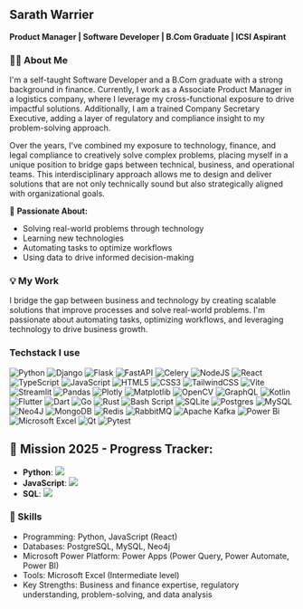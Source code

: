 ## Sarath Warrier
**Product Manager | Software Developer | B.Com Graduate | ICSI Aspirant**

### 👨‍💻 About Me
I'm a self-taught Software Developer and a B.Com graduate with a strong background in finance. Currently, I work as a Associate Product Manager in a logistics company, where I leverage my cross-functional exposure to drive impactful solutions. Additionally, I am a trained Company Secretary Executive, adding a layer of regulatory and compliance insight to my problem-solving approach.

Over the years, I've combined my exposure to technology, finance, and legal compliance to creatively solve complex problems, placing myself in a unique position to bridge gaps between technical, business, and operational teams. This interdisciplinary approach allows me to design and deliver solutions that are not only technically sound but also strategically aligned with organizational goals.

🚀 **Passionate About:**
- Solving real-world problems through technology
- Learning new technologies
- Automating tasks to optimize workflows
- Using data to drive informed decision-making

### 💡 My Work
I bridge the gap between business and technology by creating scalable solutions that improve processes and solve real-world problems. I'm passionate about automating tasks, optimizing workflows, and leveraging technology to drive business growth.

### Techstack I use
![Python](https://img.shields.io/badge/python-3670A0?style=for-the-badge&logo=python&logoColor=ffdd54) ![Django](https://img.shields.io/badge/django-%23092E20.svg?style=for-the-badge&logo=django&logoColor=white) ![Flask](https://img.shields.io/badge/flask-%23000.svg?style=for-the-badge&logo=flask&logoColor=white) ![FastAPI](https://img.shields.io/badge/FastAPI-005571?style=for-the-badge&logo=fastapi) ![Celery](https://img.shields.io/badge/celery-%23a9cc54.svg?style=for-the-badge&logo=celery&logoColor=ddf4a4) ![NodeJS](https://img.shields.io/badge/node.js-6DA55F?style=for-the-badge&logo=node.js&logoColor=white) ![React](https://img.shields.io/badge/react-%2320232a.svg?style=for-the-badge&logo=react&logoColor=%2361DAFB) ![TypeScript](https://img.shields.io/badge/typescript-%23007ACC.svg?style=for-the-badge&logo=typescript&logoColor=white) ![JavaScript](https://img.shields.io/badge/javascript-%23323330.svg?style=for-the-badge&logo=javascript&logoColor=%23F7DF1E) ![HTML5](https://img.shields.io/badge/html5-%23E34F26.svg?style=for-the-badge&logo=html5&logoColor=white) ![CSS3](https://img.shields.io/badge/css3-%231572B6.svg?style=for-the-badge&logo=css3&logoColor=white) ![TailwindCSS](https://img.shields.io/badge/tailwindcss-%2338B2AC.svg?style=for-the-badge&logo=tailwind-css&logoColor=white) ![Vite](https://img.shields.io/badge/vite-%23646CFF.svg?style=for-the-badge&logo=vite&logoColor=white) ![Streamlit](https://img.shields.io/badge/Streamlit-%23FE4B4B.svg?style=for-the-badge&logo=streamlit&logoColor=white) ![Pandas](https://img.shields.io/badge/pandas-%23150458.svg?style=for-the-badge&logo=pandas&logoColor=white) ![Plotly](https://img.shields.io/badge/Plotly-%233F4F75.svg?style=for-the-badge&logo=plotly&logoColor=white) ![Matplotlib](https://img.shields.io/badge/Matplotlib-%23ffffff.svg?style=for-the-badge&logo=Matplotlib&logoColor=black) ![OpenCV](https://img.shields.io/badge/opencv-%23white.svg?style=for-the-badge&logo=opencv&logoColor=white) ![GraphQL](https://img.shields.io/badge/-GraphQL-E10098?style=for-the-badge&logo=graphql&logoColor=white) ![Kotlin](https://img.shields.io/badge/kotlin-%237F52FF.svg?style=for-the-badge&logo=kotlin&logoColor=white) ![Flutter](https://img.shields.io/badge/Flutter-%2302569B.svg?style=for-the-badge&logo=Flutter&logoColor=white) ![Dart](https://img.shields.io/badge/dart-%230175C2.svg?style=for-the-badge&logo=dart&logoColor=white) ![Go](https://img.shields.io/badge/go-%2300ADD8.svg?style=for-the-badge&logo=go&logoColor=white) ![Rust](https://img.shields.io/badge/rust-%23000000.svg?style=for-the-badge&logo=rust&logoColor=white) ![Bash Script](https://img.shields.io/badge/bash_script-%23121011.svg?style=for-the-badge&logo=gnu-bash&logoColor=white) ![SQLite](https://img.shields.io/badge/sqlite-%2307405e.svg?style=for-the-badge&logo=sqlite&logoColor=white) ![Postgres](https://img.shields.io/badge/postgres-%23316192.svg?style=for-the-badge&logo=postgresql&logoColor=white) ![MySQL](https://img.shields.io/badge/mysql-4479A1.svg?style=for-the-badge&logo=mysql&logoColor=white) ![Neo4J](https://img.shields.io/badge/Neo4j-008CC1?style=for-the-badge&logo=neo4j&logoColor=white) ![MongoDB](https://img.shields.io/badge/MongoDB-%234ea94b.svg?style=for-the-badge&logo=mongodb&logoColor=white) ![Redis](https://img.shields.io/badge/redis-%23DD0031.svg?style=for-the-badge&logo=redis&logoColor=white) ![RabbitMQ](https://img.shields.io/badge/Rabbitmq-FF6600?style=for-the-badge&logo=rabbitmq&logoColor=white) ![Apache Kafka](https://img.shields.io/badge/Apache%20Kafka-000?style=for-the-badge&logo=apachekafka) ![Power Bi](https://img.shields.io/badge/power_bi-F2C811?style=for-the-badge&logo=powerbi&logoColor=black) ![Microsoft Excel](https://img.shields.io/badge/Microsoft_Excel-217346?style=for-the-badge&logo=microsoft-excel&logoColor=white) ![Qt](https://img.shields.io/badge/Qt-%23217346.svg?style=for-the-badge&logo=Qt&logoColor=white) ![Pytest](https://img.shields.io/badge/pytest-%23ffffff.svg?style=for-the-badge&logo=pytest&logoColor=2f9fe3)


## 🎯 Mission 2025 - Progress Tracker:
- **Python**: ![](https://img.shields.io/badge/Progress-Python%20%7C%200%25-3670A0?style=for-the-badge&labelColor=444&logo=python&logoColor=ffdd54)
- **JavaScript**: ![](https://img.shields.io/badge/Progress-Javascript%20%7C%200%25-F7DF1E?style=for-the-badge&labelColor=444&logo=javascript&logoColor=black)
- **SQL**: ![](https://img.shields.io/badge/Progress-SQL%20%7C%200%25-4479A1?style=for-the-badge&labelColor=444&logo=postgresql&logoColor=white)



### 🔧 Skills
- Programming: Python, JavaScript (React)
- Databases: PostgreSQL, MySQL, Neo4j
- Microsoft Power Platform: Power Apps (Power Query, Power Automate, Power BI)
- Tools: Microsoft Excel (Intermediate level)
- Key Strengths: Business and finance expertise, regulatory understanding, problem-solving, and data analysis
